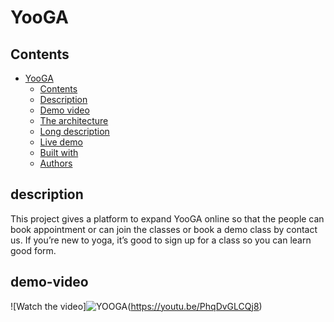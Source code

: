 # YooGA

## Contents

- [YooGA](#YooGA)
  - [Contents](#contents)
  - [Description](#description)
  - [Demo video](#demo-video)
  - [The architecture](#the-architecture)
  - [Long description](#long-description)
  - [Live demo](#live-demo)
  - [Built with](#built-with)
  - [Authors](#authors)

## description
 This project gives a platform to expand YooGA online so that the people can book appointment or can join the classes or book a demo class by contact us.
 If you’re new to yoga, it’s good to sign up for a class so you can learn good form.
 
## demo-video
 ![Watch the video]![YOOGA](https://user-images.githubusercontent.com/85476926/213444731-42f5cb1d-45a4-4602-8001-37db2e88f05c.png)(https://youtu.be/PhqDvGLCQj8)
